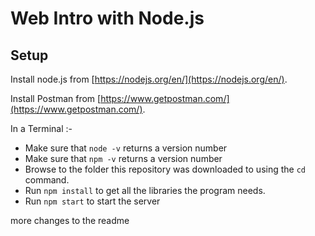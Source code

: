 # Web Intro with Node.js

## Setup

Install node.js from [https://nodejs.org/en/](https://nodejs.org/en/).

Install Postman from [https://www.getpostman.com/](https://www.getpostman.com/).

In a Terminal :-
* Make sure that `node -v` returns a version number
* Make sure that `npm -v` returns a version number
* Browse to the folder this repository was downloaded to using the `cd` command.
* Run `npm install` to get all the libraries the program needs.
* Run `npm start` to start the server

more changes to the readme
